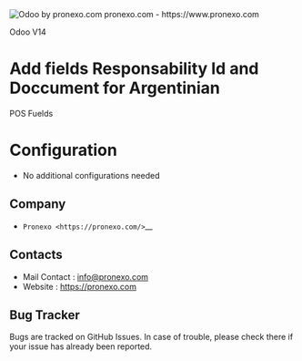 <img alt="Odoo by pronexo.com" src="https://raw.githubusercontent.com/pronexo-argentina/odoo_pos_addons/14.0/pos_l10n_ar_credit_note/static/description/ProNexo_Logo2021.png" />
pronexo.com - https://www.pronexo.com

Odoo V14

Add fields Responsability Id and Doccument for Argentinian 
=====================
POS Fuelds

Configuration
=============
* No additional configurations needed

Company
-------
* `Pronexo <https://pronexo.com/>`__



Contacts
--------
* Mail Contact : info@pronexo.com
* Website : https://pronexo.com

Bug Tracker
-----------
Bugs are tracked on GitHub Issues. In case of trouble, please check there if your issue has already been reported.
